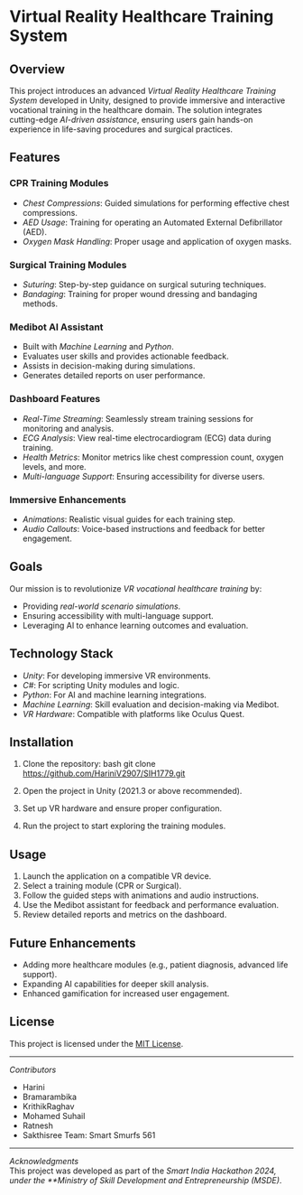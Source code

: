 # Virtual Reality Healthcare Training System

## Overview
This project introduces an advanced *Virtual Reality Healthcare Training System* developed in Unity, designed to provide immersive and interactive vocational training in the healthcare domain. The solution integrates cutting-edge *AI-driven assistance*, ensuring users gain hands-on experience in life-saving procedures and surgical practices.

## Features
### CPR Training Modules
- *Chest Compressions*: Guided simulations for performing effective chest compressions.
- *AED Usage*: Training for operating an Automated External Defibrillator (AED).
- *Oxygen Mask Handling*: Proper usage and application of oxygen masks.

### Surgical Training Modules
- *Suturing*: Step-by-step guidance on surgical suturing techniques.
- *Bandaging*: Training for proper wound dressing and bandaging methods.

### Medibot AI Assistant
- Built with *Machine Learning* and *Python*.
- Evaluates user skills and provides actionable feedback.
- Assists in decision-making during simulations.
- Generates detailed reports on user performance.

### Dashboard Features
- *Real-Time Streaming*: Seamlessly stream training sessions for monitoring and analysis.
- *ECG Analysis*: View real-time electrocardiogram (ECG) data during training.
- *Health Metrics*: Monitor metrics like chest compression count, oxygen levels, and more.
- *Multi-language Support*: Ensuring accessibility for diverse users.

### Immersive Enhancements
- *Animations*: Realistic visual guides for each training step.
- *Audio Callouts*: Voice-based instructions and feedback for better engagement.

## Goals
Our mission is to revolutionize *VR vocational healthcare training* by:
- Providing *real-world scenario simulations*.
- Ensuring accessibility with multi-language support.
- Leveraging AI to enhance learning outcomes and evaluation.

## Technology Stack
- *Unity*: For developing immersive VR environments.
- *C#*: For scripting Unity modules and logic.
- *Python*: For AI and machine learning integrations.
- *Machine Learning*: Skill evaluation and decision-making via Medibot.
- *VR Hardware*: Compatible with platforms like Oculus Quest.

## Installation
1. Clone the repository:
   bash
   git clone https://github.com/HariniV2907/SIH1779.git
   
2. Open the project in Unity (2021.3 or above recommended).
3. Set up VR hardware and ensure proper configuration.
4. Run the project to start exploring the training modules.

## Usage
1. Launch the application on a compatible VR device.
2. Select a training module (CPR or Surgical).
3. Follow the guided steps with animations and audio instructions.
4. Use the Medibot assistant for feedback and performance evaluation.
5. Review detailed reports and metrics on the dashboard.

## Future Enhancements
- Adding more healthcare modules (e.g., patient diagnosis, advanced life support).
- Expanding AI capabilities for deeper skill analysis.
- Enhanced gamification for increased user engagement.

## License
This project is licensed under the [MIT License](LICENSE).

---

*Contributors*  
- Harini 
- Bramarambika 
- KrithikRaghav 
- Mohamed Suhail
- Ratnesh
- Sakthisree
Team: Smart Smurfs 561

---

*Acknowledgments*  
This project was developed as part of the *Smart India Hackathon 2024, under the **Ministry of Skill Development and Entrepreneurship (MSDE)*.
